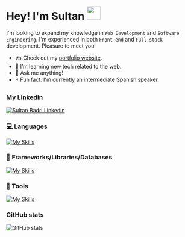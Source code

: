 # Hey! I'm Sultan <img src="https://user-images.githubusercontent.com/1303154/88677602-1635ba80-d120-11ea-84d8-d263ba5fc3c0.gif" width="36px" height="36px" />

I'm looking to expand my knowledge in `Web Development` and `Software Engineering`. I'm experienced in both `Front-end` and `Full-stack` development. Pleasure to meet you!

- ✍ Check out my [portfolio website](https://sultanbadri.vercel.app/).
- 🌱 I’m learning new tech related to the web.
- 💬 Ask me anything!
- ⚡ Fun fact: I'm currently an intermediate Spanish speaker. 

### My LinkedIn
[![Sultan Badri Linkedin](https://skillicons.dev/icons?i=linkedin)](https://www.linkedin.com/in/sultanbadri/)

### 💻 Languages
[![My Skills](https://skillicons.dev/icons?i=ts,js,py,java,go,rust,r,html,css)](https://skillicons.dev)

### 🧰 Frameworks/Libraries/Databases
[![My Skills](https://skillicons.dev/icons?i=react,nodejs,express,mongodb,nextjs,graphql,angular,vue,svelte,jest,redux,jquery,sass)](https://skillicons.dev)

### 🔧 Tools
[![My Skills](https://skillicons.dev/icons?i=git,webpack,vite,heroku,figma)](https://skillicons.dev)

### GitHub stats
![GitHub stats](https://github-readme-stats.zohan.tech/api?username=SultanBadri&show_icons=true&theme=react&&hide_border=true)
